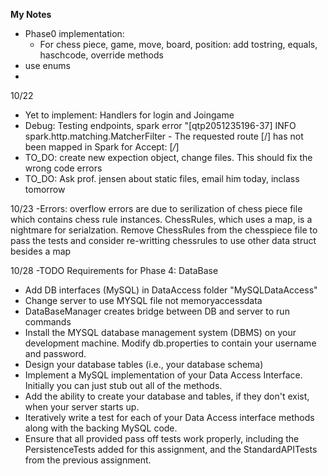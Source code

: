 **My Notes** 


- Phase0 implementation: 
  - For chess piece, game, move, board, position: add tostring, equals, haschcode, override methods
- use enums 
- 


10/22
- Yet to implement: Handlers for login and Joingame
- Debug: Testing endpoints, spark error "[qtp2051235196-37] INFO spark.http.matching.MatcherFilter - The requested route [/] has not been mapped in Spark for Accept: [*/*]
- TO_DO: create new expection object, change files. This should fix the wrong code errors
- TO_DO: Ask prof. jensen about static files, email him today, inclass tomorrow

10/23
-Errors: overflow errors are due to serilization of chess piece file which contains chess rule instances. ChessRules, which uses a map, is a nightmare for serialzation. Remove ChessRules from the chesspiece file to pass the tests and consider re-writting chessrules to use other data struct besides a map


10/28
-TODO Requirements for Phase 4: DataBase 
  - Add DB interfaces (MySQL) in DataAccess folder  "MySQLDataAccess"
  - Change server to use MYSQL file not memoryaccessdata
  - DataBaseManager creates bridge between DB and server to run commands
  - Install the MYSQL database management system (DBMS) on your development machine. Modify db.properties to contain your username and password.
  - Design your database tables (i.e., your database schema)
  - Implement a MySQL implementation of your Data Access Interface. Initially you can just stub out all of the methods.
  - Add the ability to create your database and tables, if they don't exist, when your server starts up.
  - Iteratively write a test for each of your Data Access interface methods along with the backing MySQL code.
  - Ensure that all provided pass off tests work properly, including the PersistenceTests added for this assignment, and the StandardAPITests from the previous assignment.